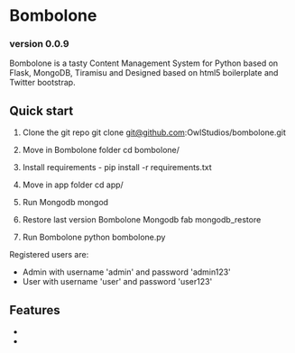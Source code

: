 # Bombolone

### version 0.0.9 ###

Bombolone is a tasty Content Management System for Python based on Flask, MongoDB, 
Tiramisu and Designed based on html5 boilerplate and Twitter bootstrap.

## Quick start

1. Clone the git repo 
    git clone git@github.com:OwlStudios/bombolone.git

2. Move in Bombolone folder 
    cd bombolone/

3. Install requirements - 
    pip install -r requirements.txt

4. Move in app folder 
    cd app/

5. Run Mongodb
   mongod

5. Restore last version Bombolone Mongodb 
    fab mongodb_restore

6. Run Bombolone 
    python bombolone.py

Registered users are:
- Admin with username 'admin' and password 'admin123'
- User with username 'user' and password 'user123'


## Features

* 
* 
